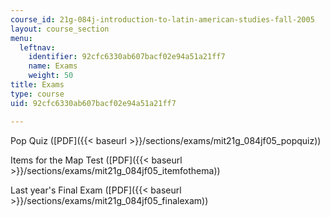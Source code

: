 ```yaml
---
course_id: 21g-084j-introduction-to-latin-american-studies-fall-2005
layout: course_section
menu:
  leftnav:
    identifier: 92cfc6330ab607bacf02e94a51a21ff7
    name: Exams
    weight: 50
title: Exams
type: course
uid: 92cfc6330ab607bacf02e94a51a21ff7

---
```


Pop Quiz ([PDF]({{< baseurl >}}/sections/exams/mit21g_084jf05_popquiz))

Items for the Map Test ([PDF]({{< baseurl >}}/sections/exams/mit21g_084jf05_itemfothema))

Last year's Final Exam ([PDF]({{< baseurl >}}/sections/exams/mit21g_084jf05_finalexam))